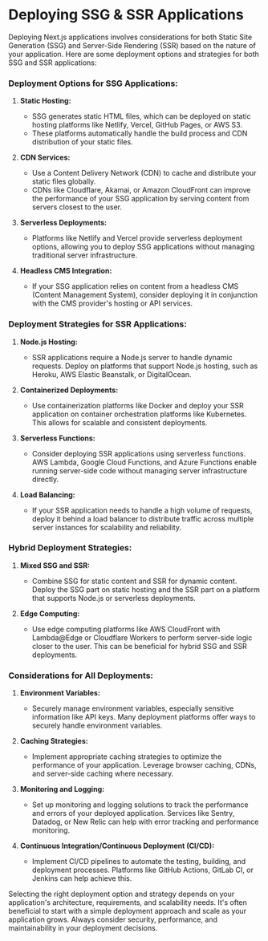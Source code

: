 # Deploying SSG & SSR Applications

Deploying Next.js applications involves considerations for both Static Site Generation (SSG) and Server-Side Rendering (SSR) based on the nature of your application. Here are some deployment options and strategies for both SSG and SSR applications:

### Deployment Options for SSG Applications:

1. **Static Hosting:**

   - SSG generates static HTML files, which can be deployed on static hosting platforms like Netlify, Vercel, GitHub Pages, or AWS S3.
   - These platforms automatically handle the build process and CDN distribution of your static files.

2. **CDN Services:**

   - Use a Content Delivery Network (CDN) to cache and distribute your static files globally.
   - CDNs like Cloudflare, Akamai, or Amazon CloudFront can improve the performance of your SSG application by serving content from servers closest to the user.

3. **Serverless Deployments:**

   - Platforms like Netlify and Vercel provide serverless deployment options, allowing you to deploy SSG applications without managing traditional server infrastructure.

4. **Headless CMS Integration:**
   - If your SSG application relies on content from a headless CMS (Content Management System), consider deploying it in conjunction with the CMS provider's hosting or API services.

### Deployment Strategies for SSR Applications:

1. **Node.js Hosting:**

   - SSR applications require a Node.js server to handle dynamic requests. Deploy on platforms that support Node.js hosting, such as Heroku, AWS Elastic Beanstalk, or DigitalOcean.

2. **Containerized Deployments:**

   - Use containerization platforms like Docker and deploy your SSR application on container orchestration platforms like Kubernetes. This allows for scalable and consistent deployments.

3. **Serverless Functions:**

   - Consider deploying SSR applications using serverless functions. AWS Lambda, Google Cloud Functions, and Azure Functions enable running server-side code without managing server infrastructure directly.

4. **Load Balancing:**
   - If your SSR application needs to handle a high volume of requests, deploy it behind a load balancer to distribute traffic across multiple server instances for scalability and reliability.

### Hybrid Deployment Strategies:

1. **Mixed SSG and SSR:**

   - Combine SSG for static content and SSR for dynamic content. Deploy the SSG part on static hosting and the SSR part on a platform that supports Node.js or serverless deployments.

2. **Edge Computing:**
   - Use edge computing platforms like AWS CloudFront with Lambda@Edge or Cloudflare Workers to perform server-side logic closer to the user. This can be beneficial for hybrid SSG and SSR deployments.

### Considerations for All Deployments:

1. **Environment Variables:**

   - Securely manage environment variables, especially sensitive information like API keys. Many deployment platforms offer ways to securely handle environment variables.

2. **Caching Strategies:**

   - Implement appropriate caching strategies to optimize the performance of your application. Leverage browser caching, CDNs, and server-side caching where necessary.

3. **Monitoring and Logging:**

   - Set up monitoring and logging solutions to track the performance and errors of your deployed application. Services like Sentry, Datadog, or New Relic can help with error tracking and performance monitoring.

4. **Continuous Integration/Continuous Deployment (CI/CD):**
   - Implement CI/CD pipelines to automate the testing, building, and deployment processes. Platforms like GitHub Actions, GitLab CI, or Jenkins can help achieve this.

Selecting the right deployment option and strategy depends on your application's architecture, requirements, and scalability needs. It's often beneficial to start with a simple deployment approach and scale as your application grows. Always consider security, performance, and maintainability in your deployment decisions.
